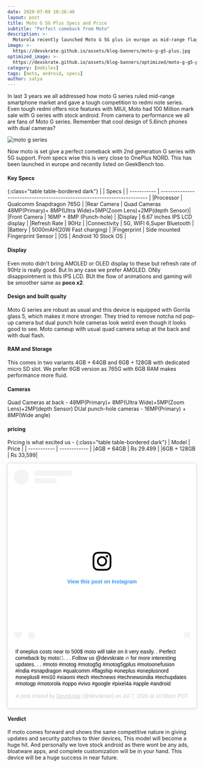 ```yaml
---
date: 2020-07-09 10:26:40
layout: post
title: Moto G 5G Plus Specs and Price
subtitle: "Perfect comeback from Moto"
description: >-
  Motorola recently launched Moto G 5G plus in europe as mid-range flagship device
image: >-
  https://devskrate.github.io/assets/blog-banners/moto-g-g5-plus.jpg
optimized_image: >-
  https://devskrate.github.io/assets/blog-banners/optimized/moto-g-g5-plus.webp
category: [mobiles]
tags: [moto, android, specs]
author: satya
---
```


In last 3 years we all addressed how moto G series ruled mid-range smartphone market and gave a tough competition to redmi note series. Even tough redmi offers nice features with MIUI, Moto had 100 Million mark sale with G series with stock android.
From camera to performance we all are fans of Moto G series. Remember that cool design of 5.6inch phones with dual cameras?

![moto g series](https://devskrate.github.io/assets/images/moto/moto-g-series.webp)

Now moto is set give a perfect comeback with 2nd generation G series with 5G support. From specs wise this is very close to OnePlus NORD. This has been launched in europe and recently listed on GeekBench too.

#### Key Specs

{:class="table table-bordered dark"}
|  | Specs |
| ----------- | ------------------------------------------------------------------------ |
|Processor | Qualcomm Snapdragon 765G |
|Rear Camera | Quad Cameras 48MP(Primary)+ 8MP(Ultra Wide)+5MP(Zoom Lens)+2MP(depth Sensor)|
|Front Camera | 16MP + 8MP (Punch-hole) |
|Display | 6.67 inches IPS LCD display  |
|Refresh Rate | 90Hz   |
|Connectivity | 5G, WIFI 6,Super Bluetooth |
|Battery | 5000mAH(20W Fast charging) |
|Fingerprint | Side mounted Fingerprint Sensor |
|OS | Android 10 Stock OS |

#### Display 
Even moto didn't bring AMOLED or OLED display to these but refresh rate of 90Hz is really good. But In any case we prefer AMOLED. ONly disappointment is this IPS LCD. BUt the flow of animations and gaming will be smoother same as **poco x2**.

#### Design and built qualty 
 Moto G series are robust as usual and this device is equipped with Gorrila glass 5, which makes it more stronger. They tried to remove notcha nd pop-up camera but dual punch hole cameras look weird even though it looks good to see. 
Moto cameup with usual quad camera setup at the back and with dual flash.

#### RAM and Storage 
This comes in two variants 4GB + 64GB and 6GB + 128GB with dedicated micro SD slot. We prefer 6GB version as 765G with 6GB RAM makes performance more fluid.

#### Cameras 
  Quad Cameras at back -  48MP(Primary)+ 8MP(Ultra Wide)+5MP(Zoom Lens)+2MP(depth Sensor)
  DUal punch-hole cameras  - 16MP(Primary) + 8MP(Wide angle)

#### pricing 
 Pricing is what excited us - 
{:class="table table-bordered dark"}
| Model | Price |
| ----------- | ------------ |
|4GB + 64GB | Rs 29.499 |
|6GB + 128GB | Rs 33,599|

<blockquote class="instagram-media" data-instgrm-captioned data-instgrm-permalink="https://www.instagram.com/p/CCXmpHfp2Gt/?utm_source=ig_embed&amp;utm_campaign=loading" data-instgrm-version="12" style=" background:#FFF; border:0; border-radius:3px; box-shadow:0 0 1px 0 rgba(0,0,0,0.5),0 1px 10px 0 rgba(0,0,0,0.15); margin: 1px; max-width:540px; min-width:326px; padding:0; width:99.375%; width:-webkit-calc(100% - 2px); width:calc(100% - 2px);"><div style="padding:16px;"> <a href="https://www.instagram.com/p/CCXmpHfp2Gt/?utm_source=ig_embed&amp;utm_campaign=loading" style=" background:#FFFFFF; line-height:0; padding:0 0; text-align:center; text-decoration:none; width:100%;" target="_blank"> <div style=" display: flex; flex-direction: row; align-items: center;"> <div style="background-color: #F4F4F4; border-radius: 50%; flex-grow: 0; height: 40px; margin-right: 14px; width: 40px;"></div> <div style="display: flex; flex-direction: column; flex-grow: 1; justify-content: center;"> <div style=" background-color: #F4F4F4; border-radius: 4px; flex-grow: 0; height: 14px; margin-bottom: 6px; width: 100px;"></div> <div style=" background-color: #F4F4F4; border-radius: 4px; flex-grow: 0; height: 14px; width: 60px;"></div></div></div><div style="padding: 19% 0;"></div> <div style="display:block; height:50px; margin:0 auto 12px; width:50px;"><svg width="50px" height="50px" viewBox="0 0 60 60" version="1.1" xmlns="https://www.w3.org/2000/svg" xmlns:xlink="https://www.w3.org/1999/xlink"><g stroke="none" stroke-width="1" fill="none" fill-rule="evenodd"><g transform="translate(-511.000000, -20.000000)" fill="#000000"><g><path d="M556.869,30.41 C554.814,30.41 553.148,32.076 553.148,34.131 C553.148,36.186 554.814,37.852 556.869,37.852 C558.924,37.852 560.59,36.186 560.59,34.131 C560.59,32.076 558.924,30.41 556.869,30.41 M541,60.657 C535.114,60.657 530.342,55.887 530.342,50 C530.342,44.114 535.114,39.342 541,39.342 C546.887,39.342 551.658,44.114 551.658,50 C551.658,55.887 546.887,60.657 541,60.657 M541,33.886 C532.1,33.886 524.886,41.1 524.886,50 C524.886,58.899 532.1,66.113 541,66.113 C549.9,66.113 557.115,58.899 557.115,50 C557.115,41.1 549.9,33.886 541,33.886 M565.378,62.101 C565.244,65.022 564.756,66.606 564.346,67.663 C563.803,69.06 563.154,70.057 562.106,71.106 C561.058,72.155 560.06,72.803 558.662,73.347 C557.607,73.757 556.021,74.244 553.102,74.378 C549.944,74.521 548.997,74.552 541,74.552 C533.003,74.552 532.056,74.521 528.898,74.378 C525.979,74.244 524.393,73.757 523.338,73.347 C521.94,72.803 520.942,72.155 519.894,71.106 C518.846,70.057 518.197,69.06 517.654,67.663 C517.244,66.606 516.755,65.022 516.623,62.101 C516.479,58.943 516.448,57.996 516.448,50 C516.448,42.003 516.479,41.056 516.623,37.899 C516.755,34.978 517.244,33.391 517.654,32.338 C518.197,30.938 518.846,29.942 519.894,28.894 C520.942,27.846 521.94,27.196 523.338,26.654 C524.393,26.244 525.979,25.756 528.898,25.623 C532.057,25.479 533.004,25.448 541,25.448 C548.997,25.448 549.943,25.479 553.102,25.623 C556.021,25.756 557.607,26.244 558.662,26.654 C560.06,27.196 561.058,27.846 562.106,28.894 C563.154,29.942 563.803,30.938 564.346,32.338 C564.756,33.391 565.244,34.978 565.378,37.899 C565.522,41.056 565.552,42.003 565.552,50 C565.552,57.996 565.522,58.943 565.378,62.101 M570.82,37.631 C570.674,34.438 570.167,32.258 569.425,30.349 C568.659,28.377 567.633,26.702 565.965,25.035 C564.297,23.368 562.623,22.342 560.652,21.575 C558.743,20.834 556.562,20.326 553.369,20.18 C550.169,20.033 549.148,20 541,20 C532.853,20 531.831,20.033 528.631,20.18 C525.438,20.326 523.257,20.834 521.349,21.575 C519.376,22.342 517.703,23.368 516.035,25.035 C514.368,26.702 513.342,28.377 512.574,30.349 C511.834,32.258 511.326,34.438 511.181,37.631 C511.035,40.831 511,41.851 511,50 C511,58.147 511.035,59.17 511.181,62.369 C511.326,65.562 511.834,67.743 512.574,69.651 C513.342,71.625 514.368,73.296 516.035,74.965 C517.703,76.634 519.376,77.658 521.349,78.425 C523.257,79.167 525.438,79.673 528.631,79.82 C531.831,79.965 532.853,80.001 541,80.001 C549.148,80.001 550.169,79.965 553.369,79.82 C556.562,79.673 558.743,79.167 560.652,78.425 C562.623,77.658 564.297,76.634 565.965,74.965 C567.633,73.296 568.659,71.625 569.425,69.651 C570.167,67.743 570.674,65.562 570.82,62.369 C570.966,59.17 571,58.147 571,50 C571,41.851 570.966,40.831 570.82,37.631"></path></g></g></g></svg></div><div style="padding-top: 8px;"> <div style=" color:#3897f0; font-family:Arial,sans-serif; font-size:14px; font-style:normal; font-weight:550; line-height:18px;"> View this post on Instagram</div></div><div style="padding: 12.5% 0;"></div> <div style="display: flex; flex-direction: row; margin-bottom: 14px; align-items: center;"><div> <div style="background-color: #F4F4F4; border-radius: 50%; height: 12.5px; width: 12.5px; transform: translateX(0px) translateY(7px);"></div> <div style="background-color: #F4F4F4; height: 12.5px; transform: rotate(-45deg) translateX(3px) translateY(1px); width: 12.5px; flex-grow: 0; margin-right: 14px; margin-left: 2px;"></div> <div style="background-color: #F4F4F4; border-radius: 50%; height: 12.5px; width: 12.5px; transform: translateX(9px) translateY(-18px);"></div></div><div style="margin-left: 8px;"> <div style=" background-color: #F4F4F4; border-radius: 50%; flex-grow: 0; height: 20px; width: 20px;"></div> <div style=" width: 0; height: 0; border-top: 2px solid transparent; border-left: 6px solid #f4f4f4; border-bottom: 2px solid transparent; transform: translateX(16px) translateY(-4px) rotate(30deg)"></div></div><div style="margin-left: auto;"> <div style=" width: 0px; border-top: 8px solid #F4F4F4; border-right: 8px solid transparent; transform: translateY(16px);"></div> <div style=" background-color: #F4F4F4; flex-grow: 0; height: 12px; width: 16px; transform: translateY(-4px);"></div> <div style=" width: 0; height: 0; border-top: 8px solid #F4F4F4; border-left: 8px solid transparent; transform: translateY(-4px) translateX(8px);"></div></div></div></a> <p style=" margin:8px 0 0 0; padding:0 4px;"> <a href="https://www.instagram.com/p/CCXmpHfp2Gt/?utm_source=ig_embed&amp;utm_campaign=loading" style=" color:#000; font-family:Arial,sans-serif; font-size:14px; font-style:normal; font-weight:normal; line-height:17px; text-decoration:none; word-wrap:break-word;" target="_blank">If oneplus costs near to 500$ moto will take on it very easily. . Perfect comeback by moto🤩. . . Follow us @devskrate 🔥 for more interesting updates. . . #moto #motog #motog5g #motog5gplus #motoonefusion #india #snapdragon #qualcomm #flagship #oneplus #oneplusnord #oneplus8 #mi10 #xiaomi #tech #technews #technewsindia #techupdates #motogp #motorola #oppo #vivo #google #pixel4a #apple #android</a></p> <p style=" color:#c9c8cd; font-family:Arial,sans-serif; font-size:14px; line-height:17px; margin-bottom:0; margin-top:8px; overflow:hidden; padding:8px 0 7px; text-align:center; text-overflow:ellipsis; white-space:nowrap;">A post shared by <a href="https://www.instagram.com/devskrate/?utm_source=ig_embed&amp;utm_campaign=loading" style=" color:#c9c8cd; font-family:Arial,sans-serif; font-size:14px; font-style:normal; font-weight:normal; line-height:17px;" target="_blank"> DevsKrate</a> (@devskrate) on <time style=" font-family:Arial,sans-serif; font-size:14px; line-height:17px;" datetime="2020-07-08T05:08:27+00:00">Jul 7, 2020 at 10:08pm PDT</time></p></div></blockquote> <script async src="//www.instagram.com/embed.js"></script>

#### Verdict 
If moto comes forward and shows the same competitive nature in giving updates and security patches to thier devices, This model will become a huge hit. And personally we love stock android as there wont be any ads, bloatware apps, and complete customization will be in your hand.
This device will be a huge success in near future.
